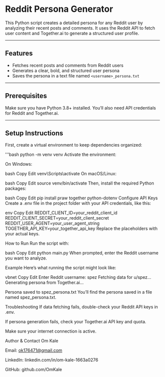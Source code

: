 # Reddit Persona Generator

This Python script creates a detailed persona for any Reddit user by analyzing their recent posts and comments. It uses the Reddit API to fetch user content and Together.ai to generate a structured user profile.

---

## Features

- Fetches recent posts and comments from Reddit users  
- Generates a clear, bold, and structured user persona  
- Saves the persona in a text file named `<username>_persona.txt`

---

## Prerequisites

Make sure you have Python 3.8+ installed. You’ll also need API credentials for Reddit and Together.ai.

---

## Setup Instructions

First, create a virtual environment to keep dependencies organized:

'''bash
python -m venv venv
Activate the environment:

On Windows:

bash
Copy
Edit
venv\Scripts\activate
On macOS/Linux:

bash
Copy
Edit
source venv/bin/activate
Then, install the required Python packages:

bash
Copy
Edit
pip install praw together python-dotenv
Configure API Keys
Create a .env file in the project folder with your API credentials, like this:

env
Copy
Edit
REDDIT_CLIENT_ID=your_reddit_client_id
REDDIT_CLIENT_SECRET=your_reddit_client_secret
REDDIT_USER_AGENT=your_user_agent_string
TOGETHER_API_KEY=your_together_api_key
Replace the placeholders with your actual keys.

How to Run
Run the script with:

bash
Copy
Edit
python main.py
When prompted, enter the Reddit username you want to analyze.

Example
Here’s what running the script might look like:

vbnet
Copy
Edit
Enter Reddit username: spez
Fetching data for u/spez...
Generating persona from Together.ai...

Persona saved to spez_persona.txt
You’ll find the persona saved in a file named spez_persona.txt.

Troubleshooting
If data fetching fails, double-check your Reddit API keys in .env.

If persona generation fails, check your Together.ai API key and quota.

Make sure your internet connection is active.

Author & Contact
Om Kale

Email: ok176471@gmail.com

LinkedIn: linkedin.com/in/om-kale-1663a0276

GitHub: github.com/OmKale
